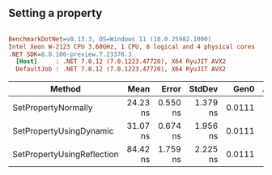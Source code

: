 ## Setting a property


``` ini

BenchmarkDotNet=v0.13.3, OS=Windows 11 (10.0.25982.1000)
Intel Xeon W-2123 CPU 3.60GHz, 1 CPU, 8 logical and 4 physical cores
.NET SDK=8.0.100-preview.7.23376.3
  [Host]     : .NET 7.0.12 (7.0.1223.47720), X64 RyuJIT AVX2
  DefaultJob : .NET 7.0.12 (7.0.1223.47720), X64 RyuJIT AVX2


```
|                     Method |     Mean |    Error |   StdDev |   Gen0 | Allocated |
|--------------------------- |---------:|---------:|---------:|-------:|----------:|
|        SetPropertyNormally | 24.23 ns | 0.550 ns | 1.379 ns | 0.0111 |      48 B |
|    SetPropertyUsingDynamic | 31.07 ns | 0.674 ns | 1.956 ns | 0.0111 |      48 B |
| SetPropertyUsingReflection | 84.42 ns | 1.759 ns | 2.225 ns | 0.0111 |      48 B |

